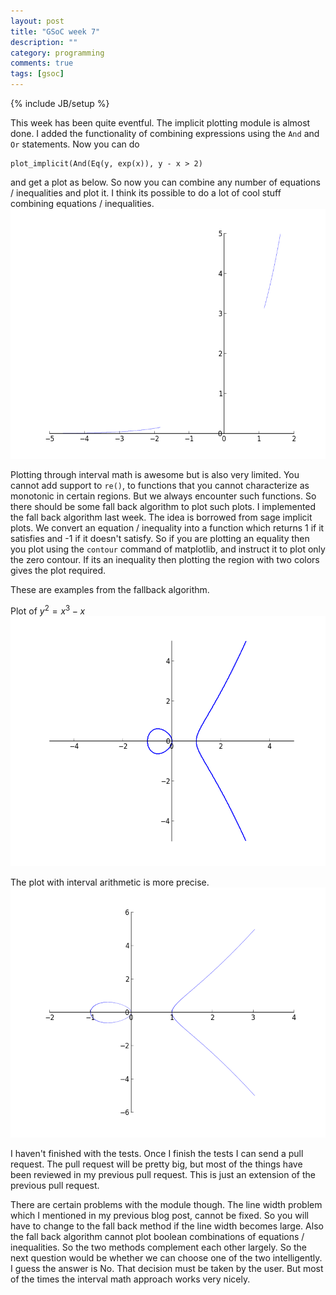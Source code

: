 ```yaml
---
layout: post
title: "GSoC week 7"
description: ""
category: programming
comments: true
tags: [gsoc]
---
```

{% include JB/setup %}

This week has been quite eventful. The implicit plotting module is almost done. I added the functionality of combining expressions using the ``And`` and ``Or`` statements. Now you can do

```
plot_implicit(And(Eq(y, exp(x)), y - x > 2)
```
and get a plot as below. So now you can combine any number of equations / inequalities and plot it. I think its possible to do a lot of cool stuff combining equations / inequalities.
<img src="/images/09072012/fig1.png" width="600" height= "400" />

Plotting through interval math is awesome but is also very limited. You cannot add support to ``re()``, to functions that you cannot characterize as monotonic in certain regions. But we always encounter such functions. So there should be some fall back algorithm to plot such plots. I implemented the fall back algorithm last week. The idea is borrowed from sage implicit plots. We convert an equation / inequality into a function which returns 1 if it satisfies and -1 if it doesn't satisfy. So if you are plotting an equality then you plot using the ``contour`` command of matplotlib, and instruct it to plot only the zero contour. If its an inequality then plotting the region with two colors gives the plot required. 

These are examples from the fallback algorithm.

Plot of $y^{2}=x^{3}-x$
<img src="/images/09072012/fig2.png" width="600" height= "400" />

The plot with interval arithmetic is more precise.
<img src="/images/09072012/fig3.png" width="600" height= "400" />

I haven't finished with the tests. Once I finish the tests I can send a pull request. The pull request will be pretty big, but most of the things have been reviewed in my previous pull request. This is just an extension of the previous pull request.

There are certain problems with the module though. The line width problem which I mentioned in my previous blog post, cannot be fixed. So you will have to change to the fall back method if the line width becomes large. Also the fall back algorithm cannot plot boolean combinations of equations / inequalities. So the two methods complement each other largely. So the next question would be whether we can choose one of the two intelligently. I guess the answer is No. That decision must be taken by the user. But most of the times the interval math approach works very nicely. 
